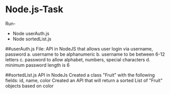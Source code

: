 # Node.js-Task
Run- 
- Node userAuth.js
- Node sortedList.js


##userAuth.js File:
API in NodeJS that allows user login via username, password
a. username to be alphanumeric
b. username to be between 6-12 letters
c. password to allow alphabet, numbers, special characters
d. minimum password length is 6

##sortedList.js
API in NodeJs
Created a class "Fruit" with the following fields: id, name, color
Created an API that will return a sorted List of "Fruit" objects based on color
